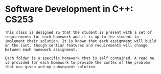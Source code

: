 # Software Development in C++: CS253
    This class is designed so that the student is present with a set of requirements for each homework and it is up to the student to implement their solution. It is known that each assignment will build on the last, though certian features and requirements will change between each homework assignment. 

    Each folder is a specific homework that is self contained. A read me is provided for each homework to provide the contex of the problem that was given and my subsequent solution.
